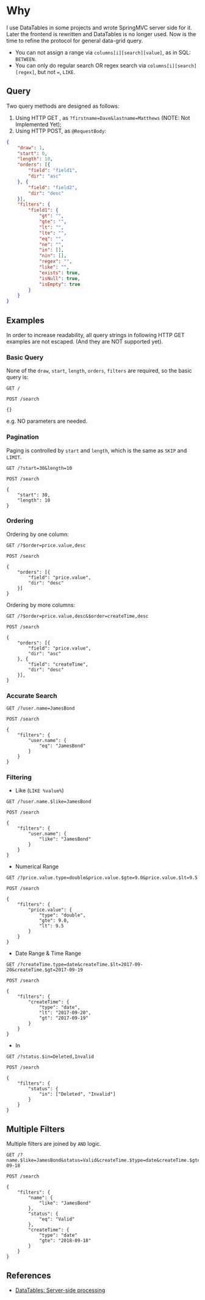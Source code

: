 # Why #

I use DataTables in some projects and wrote SpringMVC server side for it. Later the frontend is rewritten and DataTables is no longer used. Now is the time to refine the protocol for general data-grid query. 

* You can not assign a range via `columns[i][search][value]`, as in SQL: `BETWEEN`.
* You can only do regular search OR regex search via `columns[i][search][regex]`, but not `=`, `LIKE`.

## Query ##

Two query methods are designed as follows:

1. Using HTTP GET , as `?firstname=Dave&lastname=Matthews` (NOTE: Not Implemented Yet);
2. Using HTTP POST, as `@RequestBody`:

```json
{
    "draw": 1,
    "start": 0,
    "length": 10,
    "orders": [{
        "field": "field1",
        "dir": "asc"
    }, {
        "field": "field2",
        "dir": "desc"
    }],
    "filters": {
        "field1": {
            "gt": "",
            "gte": "",
            "lt": "",
            "lte": "",
            "eq": "",
            "ne": "",
            "in": [],
            "nin": [],
            "regex": "",
            "like": "",
            "exists": true,
            "isNull": true,
            "isEmpty": true
        }
    }
}
```

## Examples ##

In order to increase readability, all query strings in following HTTP GET examples are not escaped. (And they are NOT supported yet).

### Basic Query ###

None of the `draw`, `start`, `length`, `orders`, `filters` are required, so the basic query is:

```http
GET /
```

```http
POST /search

{}
```

e.g. NO parameters are needed.

### Pagination ###

Paging is controlled by `start` and `length`, which is the same as `SKIP` and `LIMIT`. 

```http
GET /?start=30&length=10
```

```http
POST /search

{
    "start": 30,
    "length": 10
}
```

### Ordering ###

Ordering by one column:

```http
GET /?$order=price.value,desc
```

```http
POST /search

{
    "orders": [{
        "field": "price.value",
        "dir": "desc"
    }]
}
```

Ordering by more columns: 

```http
GET /?$order=price.value,desc&$order=createTime,desc
```

```http
POST /search

{
    "orders": [{
        "field": "price.value",
        "dir": "asc"
    }, {
        "field": "createTime",
        "dir": "desc"
    }],
}
```

### Accurate Search ###

```http
GET /?user.name=JamesBond
```

```http
POST /search

{
    "filters": {
        "user.name": {
            "eq": "JamesBond"
        }
    }
}
```

### Filtering ###

* Like (`LIKE %value%`)

```http
GET /?user.name.$like=JamesBond
```

```http
POST /search

{
    "filters": {
        "user.name": {
            "like": "JamesBond"
        }
    }
}
```

* Numerical Range

```http
GET /?price.value.type=double&price.value.$gte=9.0&price.value.$lt=9.5
```

```http
POST /search

{
    "filters": {
        "price.value": {
            "type": "double",
            "gte": 9.0,
            "lt": 9.5
        }
    }
}
```

* Date Range & Time Range

```http
GET /?createTime.type=date&createTime.$lt=2017-09-20&createTime.$gt=2017-09-19
```

```http
POST /search

{
    "filters": {
        "createTime": {
            "type": "date",
            "lt": "2017-09-20",
            "gt": "2017-09-19"
        }
    }
}
```

* In

```http
GET /?status.$in=Deleted,Invalid
```

```http
POST /search

{
    "filters": {
        "status": {
            "in": ["Deleted", "Invalid"]
        }
    }
}
```

## Multiple Filters ##

Multiple filters are joined by `AND` logic.

```http
GET /?name.$like=JamesBond&status=Valid&createTime.$type=date&createTime.$gte=2018-09-18
```

```http
POST /search

{
    "filters": {
        "name": {
            "like": "JamesBond"
        },
        "status": {
            "eq": "Valid"
        },
        "createTime": {
            "type": "date"
            "gte": "2018-09-18"
        }
    }
}

```

## References ##

* [DataTables: Server-side processing](https://datatables.net/manual/server-side)
